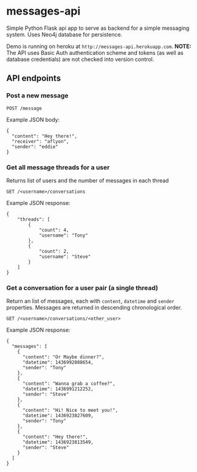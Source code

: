 # messages-api

Simple Python Flask api app to serve as backend for a simple messaging system. Uses Neo4j database for persistence.

Demo is running on heroku at `http://messages-api.herokuapp.com`. **NOTE:** The API uses Basic Auth authentication scheme and tokens (as well as database credentials) are not checked into version control.

## API endpoints

### Post a new message

`POST /message`

Example JSON body:

~~~
{
  "content": "Hey there!",
  "receiver": "aflyon",
  "sender": "eddie"
}
~~~

### Get all message threads for a user

Returns list of users and the number of messages in each thread 

`GET /<username>/conversations`

Example JSON response:

~~~
{
    "threads": [
        {
            "count": 4,
            "username": "Tony"
        },
        {
            "count": 2,
            "username": "Steve"
        }
    ]
}
~~~

### Get a conversation for a user pair (a single thread)

Return an list of messages, each with `content`, `datetime` and `sender` properties. Messages are returned in descending chronological order.

`GET /<username>/conversations/<other_user>`

Example JSON response:

~~~
{
  "messages": [
    {
      "content": "Or Maybe dinner?",
      "datetime": 1436992088654,
      "sender": "Tony"
    },
    {
      "content": "Wanna grab a coffee?",
      "datetime": 1436991212252,
      "sender": "Steve"
    },
    {
      "content": "Hi! Nice to meet you!",
      "datetime": 1436923827609,
      "sender": "Tony"
    },
    {
      "content": "Hey there!",
      "datetime": 1436923813549,
      "sender": "Steve"
    }
  ]
}
~~~